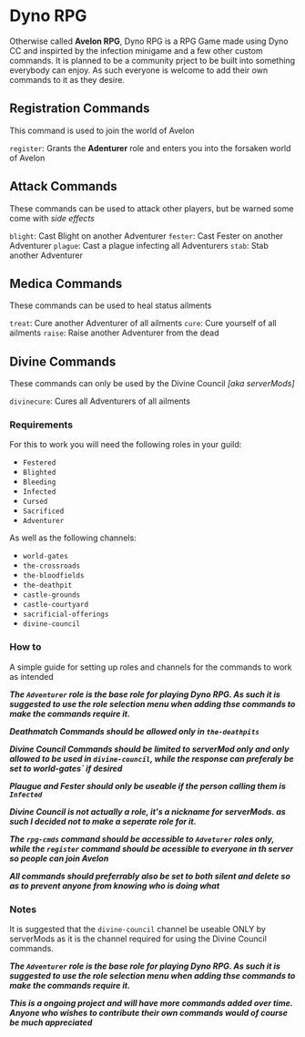 # Dyno RPG
Otherwise called **Avelon RPG**, Dyno RPG is a RPG Game made using Dyno CC and inspirted by the infection minigame and a few other custom commands. It is planned to be a community prject to be built into something everybody can enjoy. As such everyone is welcome to add their own commands to it as they desire.


## Registration Commands
This command is used to join the world of Avelon

`register`: Grants the **Adenturer** role and enters you into the forsaken world of Avelon

## Attack Commands
These commands can be used to attack other players, but be warned some come with *side effects*

`blight`: Cast Blight on another Adventurer
`fester`: Cast Fester on another Adventurer
`plague`: Cast a plague infecting all Adventurers
`stab`: Stab another Adventurer 

## Medica Commands
These commands can be used to heal status ailments

`treat`: Cure another Adventurer of all ailments
`cure`: Cure yourself of all ailments
`raise`: Raise another Adventurer from the dead

## Divine Commands
These commands can only be used by the Divine Council *[aka serverMods]*

`divinecure`: Cures all Adventurers of all ailments


### Requirements
For this to work you will need the following roles in your guild:

- `Festered`
- `Blighted`
- `Bleeding`
- `Infected`
- `Cursed`
- `Sacrificed`
- `Adventurer`

As well as the following channels:


- `world-gates`
- `the-crossroads`
- `the-bloodfields`
- `the-deathpit`
- `castle-grounds`
- `castle-courtyard`
- `sacrificial-offerings`
- `divine-council`


### How to
A simple guide for setting up roles and channels for the commands to work as intended

***The `Adventurer` role is the base role for playing Dyno RPG. As such it is suggested to use the role selection menu when adding thse commands to make the commands require it.***

***Deathmatch Commands should be allowed only in `the-deathpits`***

***Divine Council Commands should be limited to serverMod only and only allowed to be used in `divine-council`, while the response can preferaly be set to world-gates` if desired***

***Plaugue and Fester should only be useable if the person calling them is `Infected`***

***Divine Council is not actually a role, it's a nickname for serverMods. as such I decided not to make a seperate role for it.***

***The `rpg-cmds` command should be accessible to `Adveturer` roles only, while the `register` command should be acessible to everyone in th server so people can join Avelon***

***All commands should preferrably also be set to both silent and delete so as to prevent anyone from knowing who is doing what***


### Notes

It is suggested that the `divine-council` channel be useable ONLY by serverMods as it is the channel required for using the Divine Council commands.

***The `Adventurer` role is the base role for playing Dyno RPG. As such it is suggested to use the role selection menu when adding thse commands to make the commands require it.***


***This is a ongoing project and will have more commands added over time. Anyone who wishes to contribute their own commands would of course be much appreciated***
